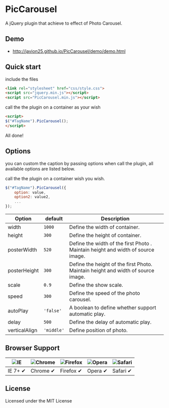 # PicCarousel
A jQuery plugin that achieve to effect of Photo Carousel.

## Demo

* http://javion25.github.io/PicCarousel/demo/demo.html

## Quick start

include the files
```html
<link rel="stylesheet" href="css/style.css">
<script src="jquery.min.js"></script>
<script src="PicCarousel.min.js"></script>
```
call the the plugin on a container as your wish
```html
<script>
$("#TagName").PicCarousel();
</script>
```
All done!

## Options

you can custom the caption by passing options when call the plugin, all available options are listed below.

call the the plugin on a container wish you wish.

```js
$("#TagName").PicCarousel({
    option: value,
    option2: value2,
    ...
});
```
| Option          | default       | Description      | 
|-----------------|---------------|------------------|
| width           | `1000`        | Define the width of container.  |
| height          | `300`         | Define the height of container. | 
| posterWidth     | `520`         | Define the width of the first Photo . Maintain height and width of source image.| 
| posterHeight    | `300`         | Define the height of the first Photo. Maintain height and width of source image.| 
| scale           | `0.9`         | Define the show scale.    | 
| speed           | `300`         | Define the speed of the photo carousel.   | 
| autoPlay        | `'false'`     | A boolean to define whether support automatic play.     | 
| delay           | `500`         | Define the delay of automatic play.    | 
| verticalAlign   | `'middle'`    | Define position of photo.       | 


## Browser Support

![IE](https://raw.github.com/alrra/browser-logos/master/internet-explorer/internet-explorer_48x48.png) | ![Chrome](https://raw.github.com/alrra/browser-logos/master/chrome/chrome_48x48.png) | ![Firefox](https://raw.github.com/alrra/browser-logos/master/firefox/firefox_48x48.png) | ![Opera](https://raw.github.com/alrra/browser-logos/master/opera/opera_48x48.png) | ![Safari](https://raw.github.com/alrra/browser-logos/master/safari/safari_48x48.png)
--- | --- | --- | --- | --- |
IE 7+ ✔ | Chrome ✔ | Firefox ✔ | Opera ✔ | Safari ✔ |


## License

Licensed under the MIT License